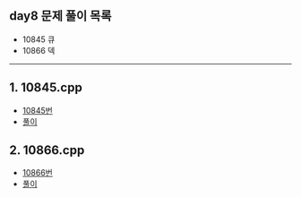## day8 문제 풀이 목록
- 10845 큐 
- 10866 덱  

---
## 1. 10845.cpp
- [10845번](https://www.acmicpc.net/problem/10845)
- [풀이](10845.cpp)

## 2. 10866.cpp
- [10866번](https://www.acmicpc.net/problem/10866)
- [풀이](10866.cpp)
